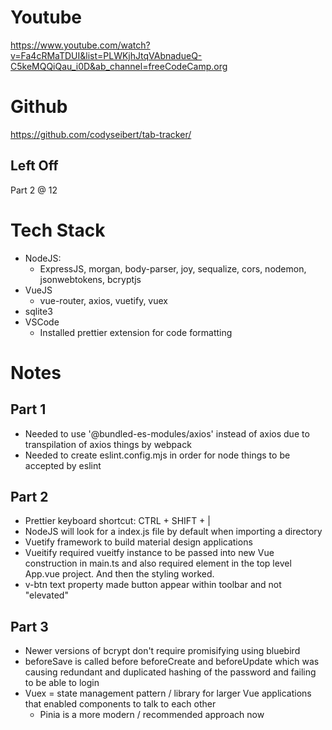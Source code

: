 # Youtube
https://www.youtube.com/watch?v=Fa4cRMaTDUI&list=PLWKjhJtqVAbnadueQ-C5keMQQiQau_i0D&ab_channel=freeCodeCamp.org

# Github
https://github.com/codyseibert/tab-tracker/

## Left Off
Part 2 @ 12

# Tech Stack
- NodeJS: 
  - ExpressJS, morgan, body-parser, joy, sequalize, cors, nodemon, jsonwebtokens, bcryptjs
- VueJS
  - vue-router, axios, vuetify, vuex
- sqlite3
- VSCode
  - Installed prettier extension for code formatting

# Notes
## Part 1
- Needed to use '@bundled-es-modules/axios' instead of axios due to transpilation of axios things by webpack
- Needed to create eslint.config.mjs in order for node things to be accepted by eslint

## Part 2
- Prettier keyboard shortcut: CTRL + SHIFT + |
- NodeJS will look for a index.js file by default when importing a directory
- Vuetify framework to build material design applications
- Vueitify required vueitfy instance to be passed into new Vue construction in main.ts and also required <v-app> element in the top level App.vue project. And then the styling worked.
- v-btn text property made button appear within toolbar and not "elevated"

## Part 3
- Newer versions of bcrypt don't require promisifying using bluebird
- beforeSave is called before beforeCreate and beforeUpdate which was causing redundant and duplicated hashing of the password and failing to be able to login
- Vuex = state management pattern / library for larger Vue applications that enabled components to talk to each other
  - Pinia is a more modern / recommended approach now
